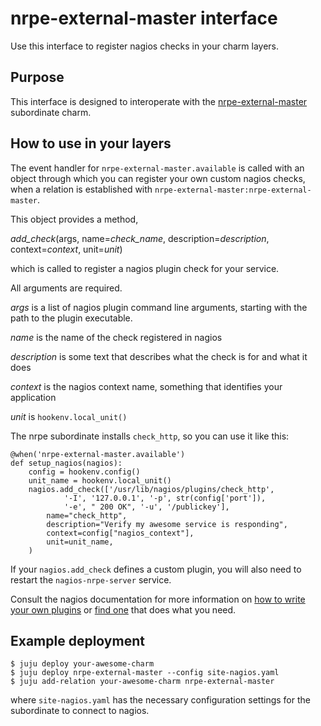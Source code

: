# nrpe-external-master interface

Use this interface to register nagios checks in your charm layers.

## Purpose

This interface is designed to interoperate with the
[nrpe-external-master](https://jujucharms.com/nrpe-external-master) subordinate charm.

## How to use in your layers

The event handler for `nrpe-external-master.available` is called with an object
through which you can register your own custom nagios checks, when a relation
is established with `nrpe-external-master:nrpe-external-master`.

This object provides a method,

_add_check_(args, name=_check_name_, description=_description_, context=_context_, unit=_unit_)

which is called to register a nagios plugin check for your service.

All arguments are required.

*args* is a list of nagios plugin command line arguments, starting with the path to the plugin executable.

*name* is the name of the check registered in nagios

*description* is some text that describes what the check is for and what it does

*context* is the nagios context name, something that identifies your application

*unit* is `hookenv.local_unit()`

The nrpe subordinate installs `check_http`, so you can use it like this:

```
@when('nrpe-external-master.available')
def setup_nagios(nagios):
    config = hookenv.config()
    unit_name = hookenv.local_unit()
    nagios.add_check(['/usr/lib/nagios/plugins/check_http',
            '-I', '127.0.0.1', '-p', str(config['port']),
            '-e', " 200 OK", '-u', '/publickey'],
        name="check_http",
        description="Verify my awesome service is responding",
        context=config["nagios_context"],
        unit=unit_name,
    )
```
If your `nagios.add_check` defines a custom plugin, you will also need to restart the `nagios-nrpe-server` service. 

Consult the nagios documentation for more information on [how to write your own
plugins](https://assets.nagios.com/downloads/nagioscore/docs/nagioscore/4/en/pluginapi.html)
or [find one](https://www.nagios.org/projects/nagios-plugins/) that does what you need.

## Example deployment

```
$ juju deploy your-awesome-charm
$ juju deploy nrpe-external-master --config site-nagios.yaml
$ juju add-relation your-awesome-charm nrpe-external-master
```

where `site-nagios.yaml` has the necessary configuration settings for the
subordinate to connect to nagios.

